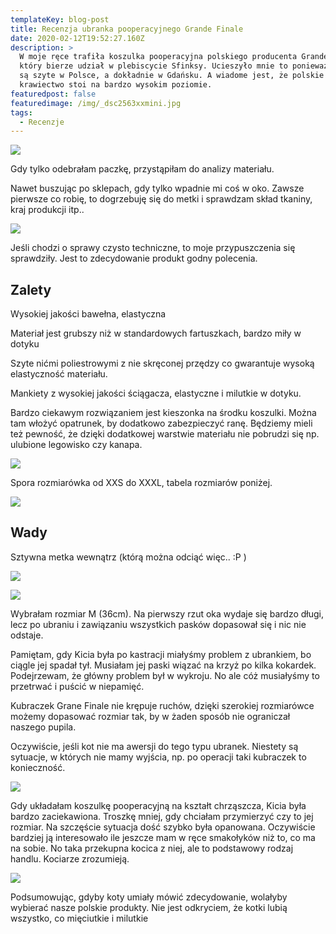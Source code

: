 ```yaml
---
templateKey: blog-post
title: Recenzja ubranka pooperacyjnego Grande Finale
date: 2020-02-12T19:52:27.160Z
description: >
  W moje ręce trafiła koszulka pooperacyjna polskiego producenta Grande Finale,
  który bierze udział w plebiscycie Sfinksy. Ucieszyło mnie to ponieważ produkty
  są szyte w Polsce, a dokładnie w Gdańsku. A wiadome jest, że polskie
  krawiectwo stoi na bardzo wysokim poziomie.
featuredpost: false
featuredimage: /img/_dsc2563xxmini.jpg
tags:
  - Recenzje
---
```

![](/img/_dsc2439mini34.jpg)



Gdy tylko odebrałam paczkę, przystąpiłam do analizy materiału.

Nawet buszując po sklepach, gdy tylko wpadnie mi coś w oko. Zawsze pierwsze co robię, to dogrzebuję się do metki i sprawdzam skład tkaniny, kraj produkcji itp..

![](/img/_dsc2513mini.jpg)

Jeśli chodzi o sprawy czysto techniczne, to moje przypuszczenia się sprawdziły. Jest to zdecydowanie produkt godny polecenia.



## **Zalety**

Wysokiej jakości bawełna, elastyczna

Materiał jest grubszy niż w standardowych fartuszkach, bardzo miły w dotyku

Szyte nićmi poliestrowymi z nie skręconej przędzy co gwarantuje wysoką elastyczność materiału.

Mankiety z wysokiej jakości ściągacza, elastyczne i milutkie w dotyku.

Bardzo ciekawym rozwiązaniem jest kieszonka na środku koszulki. Można tam włożyć opatrunek, by dodatkowo zabezpieczyć ranę. Będziemy mieli też pewność, że dzięki dodatkowej warstwie materiału nie pobrudzi się np. ulubione legowisko czy kanapa. 

![](/img/_dsc2518mini.jpg)

Spora rozmiarówka od XXS do XXXL, tabela rozmiarów poniżej.

![](/img/screenshot_2020-02-05-koszulka-pooperacyjna-r-3-m-czerwona-36cm-ubranko-opatrunek-grande-finale-platforma-zakupów-h-...-.png)

## Wady

Sztywna metka wewnątrz (którą można odciąć więc.. :P )

![](/img/_dsc2467mini.jpg)

![](/img/_dsc2532mini.jpg)

Wybrałam rozmiar M (36cm). Na pierwszy rzut oka wydaje się bardzo długi, lecz po ubraniu i zawiązaniu wszystkich pasków dopasował się i nic nie odstaje.

Pamiętam, gdy Kicia była po kastracji miałyśmy problem z ubrankiem, bo ciągle jej spadał tył. Musiałam jej paski wiązać na krzyż po kilka kokardek. Podejrzewam, że główny problem był w wykroju. No ale cóż musiałyśmy to przetrwać i puścić w niepamięć.

Kubraczek Grane Finale nie krępuje ruchów, dzięki szerokiej rozmiarówce możemy dopasować rozmiar tak, by w żaden sposób nie ograniczał naszego pupila.

Oczywiście, jeśli kot nie ma awersji do tego typu ubranek. Niestety są sytuacje, w których nie mamy wyjścia, np. po operacji taki kubraczek to konieczność.

![](/img/_dsc2479mini.jpg)

Gdy układałam koszulkę pooperacyjną na kształt chrząszcza, Kicia była bardzo zaciekawiona. Troszkę mniej, gdy chciałam przymierzyć czy to jej rozmiar. Na szczęście sytuacja dość szybko była opanowana. Oczywiście bardziej ją interesowało ile jeszcze mam w ręce smakołyków niż to, co ma na sobie. No taka przekupna kocica z niej, ale to podstawowy rodzaj handlu. Kociarze zrozumieją.

![](/img/_dsc2563xxmini.jpg)

Podsumowując, gdyby koty umiały mówić zdecydowanie, wolałyby wybierać nasze polskie produkty. Nie jest odkryciem, że kotki lubią wszystko, co mięciutkie i milutkie
